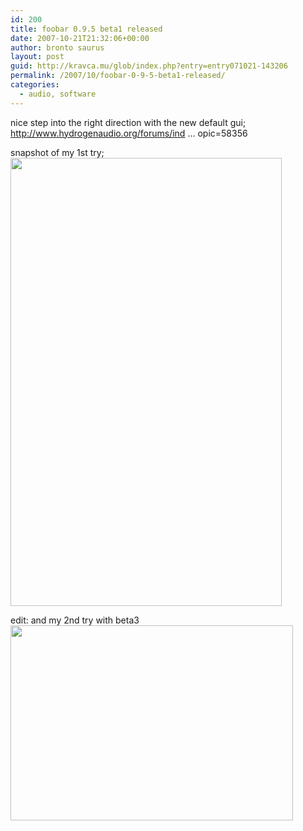```yaml
---
id: 200
title: foobar 0.9.5 beta1 released
date: 2007-10-21T21:32:06+00:00
author: bronto saurus
layout: post
guid: http://kravca.mu/glob/index.php?entry=entry071021-143206
permalink: /2007/10/foobar-0-9-5-beta1-released/
categories:
  - audio, software
---
```

nice step into the right direction with the new default gui;  
<a href="http://www.hydrogenaudio.org/forums/index.php?showtopic=58356" target="_blank" >http://www.hydrogenaudio.org/forums/ind &#8230; opic=58356</a>

snapshot of my 1st try;  
<img src="/images/fb2k_095b1.png" width="434" height="717" border="0" alt="" />

edit: and my 2nd try with beta3  
<img src="/images/fb2k_095b3.png" width="452" height="312" border="0" alt="" />